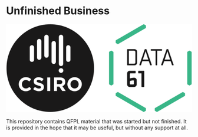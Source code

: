 # Unfinished Business

![CSIRO's Data61 Logo](https://raw.githubusercontent.com/qfpl/assets/master/data61-transparent-bg.png)

This repository contains QFPL material that was started but not
finished. It is provided in the hope that it may be useful, but
without any support at all.
